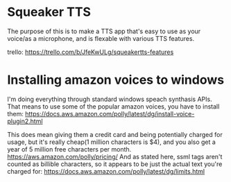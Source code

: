 # Squeaker TTS
The purpose of this is to make a TTS app that's easy to use as your voice/as a microphone, and is flexable with various TTS features.


trello: https://trello.com/b/JfeKwULg/squeakertts-features

# Installing amazon voices to windows
I'm doing everything through standard windows speach synthasis APIs. That means to use some of the popular amazon voices, you have to install them:
https://docs.aws.amazon.com/polly/latest/dg/install-voice-plugin2.html

This does mean giving them a credit card and being potentially charged for usage, but it's really cheap(1 million characters is $4), and you also get a year of 5 million free characters per month. https://aws.amazon.com/polly/pricing/
And as stated here, ssml tags aren't counted as billible characters, so it appears to be just the actual text you're charged for: https://docs.aws.amazon.com/polly/latest/dg/limits.html
